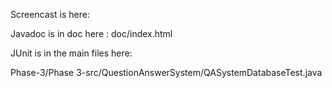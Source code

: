 Screencast is here: 




Javadoc is in doc here : doc/index.html




JUnit is in the main files here: 

Phase-3/Phase 3-src/QuestionAnswerSystem/QASystemDatabaseTest.java
